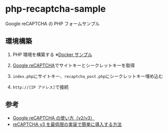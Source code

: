# php-recaptcha-sample

Google reCAPTCHA の PHP フォームサンプル

## 環境構築

1. PHP 環境を構築する ※[Docker サンプル](https://github.com/takanori-azegami-jp/docker-rpi-apache-php)

2. [Google reCAPTCHA](https://www.google.com/recaptcha/about/)でサイトキーとシークレットキーを取得

3. `index.php`にサイトキー、`recaptcha_post.php`にシークレットキー埋め込む

4. `http://[IP アドレス]`で接続

## 参考

- [Google reCAPTCHA の使い方（v2/v3）](https://www.webdesignleaves.com/pr/plugins/google_recaptcha.php)
- [reCAPTCHA v3 を最低限の実装で簡単に導入する方法](https://brainlog.jp/programming/post-2567/)
